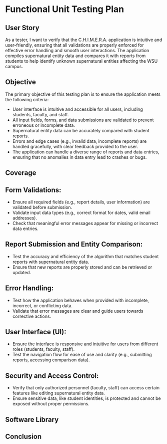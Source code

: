 # Functional Unit Testing Plan

## User Story
As a tester, I want to verify that the C.H.I.M.E.R.A. application is intuitive and user-friendly, ensuring that all validations are properly enforced for effective error handling and smooth user interactions. The application compiles supernatural entity data and compares it with reports from students to help identify unknown supernatural entities affecting the WSU campus.

## Objective
The primary objective of this testing plan is to ensure the application meets the following criteria:

- User interface is intuitive and accessible for all users, including students, faculty, and staff.
- All input fields, forms, and data submissions are validated to prevent erroneous or incomplete data.
- Supernatural entity data can be accurately compared with student reports.
- Errors and edge cases (e.g., invalid data, incomplete reports) are handled gracefully, with clear feedback provided to the user.
- The application can handle a diverse range of reports and data entries, ensuring that no anomalies in data entry lead to crashes or bugs.

## Coverage

## Form Validations:
- Ensure all required fields (e.g., report details, user information) are validated before submission.
- Validate input data types (e.g., correct format for dates, valid email addresses).
- Check that meaningful error messages appear for missing or incorrect data entries.

## Report Submission and Entity Comparison:
- Test the accuracy and efficiency of the algorithm that matches student reports with supernatural entity data.
- Ensure that new reports are properly stored and can be retrieved or updated.

## Error Handling:
- Test how the application behaves when provided with incomplete, incorrect, or conflicting data.
- Validate that error messages are clear and guide users towards corrective actions.

## User Interface (UI):
- Ensure the interface is responsive and intuitive for users from different roles (students, faculty, staff).
- Test the navigation flow for ease of use and clarity (e.g., submitting reports, accessing comparison data).

## Security and Access Control:
- Verify that only authorized personnel (faculty, staff) can access certain features like editing supernatural entity data.
- Ensure sensitive data, like student identities, is protected and cannot be exposed without proper permissions.


## Software Library


## Conclusion
